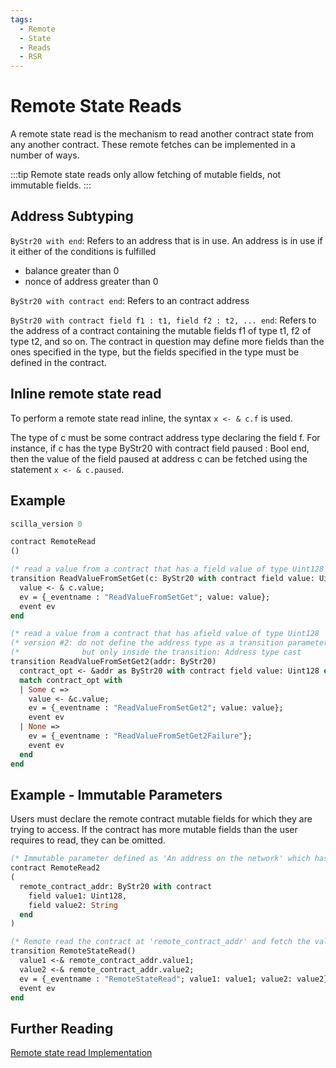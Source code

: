 ```yaml
---
tags:
  - Remote
  - State
  - Reads
  - RSR
---
```


# Remote State Reads

A remote state read is the mechanism to read another contract state from any another contract. These remote fetches can be implemented in a number of ways.

:::tip
Remote state reads only allow fetching of mutable fields, not immutable fields.
:::

## Address Subtyping

```ByStr20 with end```: Refers to an address that is in use. An address is in use if it either of the conditions is fulfilled
- balance greater than 0
- nonce of address greater than 0

```ByStr20 with contract end```: Refers to an contract address

```ByStr20 with contract field f1 : t1, field f2 : t2, ... end```: Refers to the address of a contract containing the mutable fields f1 of type t1, f2 of type t2, and so on. The contract in question may define more fields than the ones specified in the type, but the fields specified in the type must be defined in the contract.

## Inline remote state read

To perform a remote state read inline, the syntax  ```x <- & c.f``` is used.

The type of c must be some contract address type declaring the field f. For instance, if c has the type ByStr20 with contract field paused : Bool end, then the value of the field paused at address c can be fetched using the statement ```x <- & c.paused```.

## Example

```ocaml
scilla_version 0

contract RemoteRead
()

(* read a value from a contract that has a field value of type Uint128  *)
transition ReadValueFromSetGet(c: ByStr20 with contract field value: Uint128 end)
  value <- & c.value;
  ev = {_eventname : "ReadValueFromSetGet"; value: value};
  event ev
end

(* read a value from a contract that has afield value of type Uint128   *)
(* version #2: do not define the address type as a transition parameter *)
(*              but only inside the transition: Address type cast       *)
transition ReadValueFromSetGet2(addr: ByStr20)
  contract_opt <- &addr as ByStr20 with contract field value: Uint128 end;
  match contract_opt with
  | Some c =>
    value <- &c.value;
    ev = {_eventname : "ReadValueFromSetGet2"; value: value};
    event ev
  | None => 
    ev = {_eventname : "ReadValueFromSetGet2Failure"};
    event ev
  end
end
```

## Example - Immutable Parameters

Users must declare the remote contract mutable fields for which they are trying to access. If the contract has more mutable fields than the user requires to read, they can be omitted.

```ocaml
(* Immutable parameter defined as 'An address on the network' which has fields value1, value2 *)
contract RemoteRead2
(
  remote_contract_addr: ByStr20 with contract
    field value1: Uint128,
    field value2: String
  end 
)

(* Remote read the contract at 'remote_contract_addr' and fetch the values into value1, value2 *)
transition RemoteStateRead()
  value1 <-& remote_contract_addr.value1;
  value2 <-& remote_contract_addr.value2;
  ev = {_eventname : "RemoteStateRead"; value1: value1; value2: value2};
  event ev
end
```

## Further Reading

[Remote state read Implementation](https://github.com/Zilliqa/scilla/pull/1014/files)
